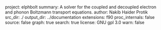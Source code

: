 project: elphbolt
summary: A solver for the coupled and decoupled electron and phonon Boltzmann transport equations.
author: Nakib Haider Protik
src_dir: ./
output_dir: ../documentation
extensions: f90
proc_internals: false
source: false
graph: true
search: true
license: GNU gpl 3.0 
warn: false
